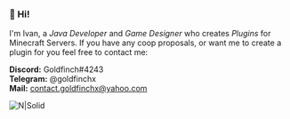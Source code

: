 ### 👋 Hi! 

I'm Ivan, a *Java Developer* and *Game Designer* who creates *Plugins* for Minecraft Servers.
If you have any coop proposals, or want me to create a plugin for you feel free to contact me:

**Discord:** Goldfinch#4243   
**Telegram:** @goldfinchx  
**Mail:** contact.goldfinchx@yahoo.com 

![N|Solid](https://i.imgur.com/yQ4Toil.png)
